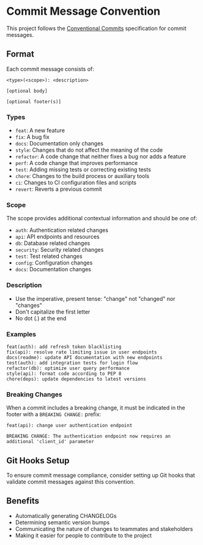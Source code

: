 # Commit Message Convention

This project follows the [Conventional Commits](https://www.conventionalcommits.org/) specification for commit messages.

## Format

Each commit message consists of:

```
<type>(<scope>): <description>

[optional body]

[optional footer(s)]
```

### Types

- `feat`: A new feature
- `fix`: A bug fix
- `docs`: Documentation only changes
- `style`: Changes that do not affect the meaning of the code
- `refactor`: A code change that neither fixes a bug nor adds a feature
- `perf`: A code change that improves performance
- `test`: Adding missing tests or correcting existing tests
- `chore`: Changes to the build process or auxiliary tools
- `ci`: Changes to CI configuration files and scripts
- `revert`: Reverts a previous commit

### Scope

The scope provides additional contextual information and should be one of:

- `auth`: Authentication related changes
- `api`: API endpoints and resources
- `db`: Database related changes
- `security`: Security related changes
- `test`: Test related changes
- `config`: Configuration changes
- `docs`: Documentation changes

### Description

- Use the imperative, present tense: "change" not "changed" nor "changes"
- Don't capitalize the first letter
- No dot (.) at the end

### Examples

```
feat(auth): add refresh token blacklisting
fix(api): resolve rate limiting issue in user endpoints
docs(readme): update API documentation with new endpoints
test(auth): add integration tests for login flow
refactor(db): optimize user query performance
style(api): format code according to PEP 8
chore(deps): update dependencies to latest versions
```

### Breaking Changes

When a commit includes a breaking change, it must be indicated in the footer with a `BREAKING CHANGE:` prefix:

```
feat(api): change user authentication endpoint

BREAKING CHANGE: The authentication endpoint now requires an additional 'client_id' parameter
```

## Git Hooks Setup

To ensure commit message compliance, consider setting up Git hooks that validate commit messages against this convention.

## Benefits

- Automatically generating CHANGELOGs
- Determining semantic version bumps
- Communicating the nature of changes to teammates and stakeholders
- Making it easier for people to contribute to the project
